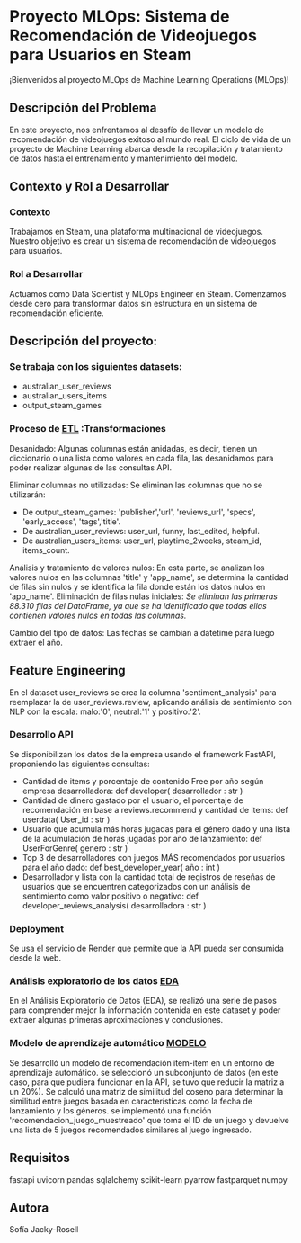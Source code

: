 # Proyecto MLOps: Sistema de Recomendación de Videojuegos para Usuarios en Steam
¡Bienvenidos al proyecto MLOps de Machine Learning Operations (MLOps)!

## Descripción del Problema
En este proyecto, nos enfrentamos al desafío de llevar un modelo de recomendación de videojuegos exitoso al mundo real. El ciclo de vida de un proyecto de Machine Learning abarca desde la recopilación y tratamiento de datos hasta el entrenamiento y mantenimiento del modelo.

## Contexto y Rol a Desarrollar
### Contexto
Trabajamos en Steam, una plataforma multinacional de videojuegos. Nuestro objetivo es crear un sistema de recomendación de videojuegos para usuarios.

### Rol a Desarrollar
Actuamos como Data Scientist y MLOps Engineer en Steam. Comenzamos desde cero para transformar datos sin estructura en un sistema de recomendación eficiente.

## Descripción del proyecto:
### Se trabaja con los siguientes datasets:
- australian_user_reviews
- australian_users_items
- output_steam_games

### Proceso de [ETL](Data_ETL) :Transformaciones

Desanidado: Algunas columnas están anidadas, es decir, tienen un diccionario o una lista como valores en cada fila, las desanidamos para poder realizar algunas de las consultas API.

Eliminar columnas no utilizadas:
Se eliminan las columnas que no se utilizarán:
- De output_steam_games: 'publisher','url', 'reviews_url', 'specs', 'early_access', 'tags','title'.
- De australian_user_reviews: user_url, funny, last_edited, helpful.
- De australian_users_items: user_url, playtime_2weeks, steam_id, items_count.

Análisis y tratamiento de valores nulos:
En esta parte, se analizan los valores nulos en las columnas 'title' y 'app_name', se determina la cantidad de filas sin nulos y se identifica la fila donde están los datos nulos en 'app_name'.
Eliminación de filas nulas iniciales: *Se eliminan las primeras 88.310 filas del DataFrame, ya que se ha identificado que todas ellas contienen valores nulos en todas las columnas.*

Cambio del tipo de datos:
Las fechas se cambian a datetime para luego extraer el año.

## Feature Engineering
En el dataset user_reviews se crea la columna 'sentiment_analysis' para reemplazar la de user_reviews.review, aplicando análisis de sentimiento con NLP con la escala: malo:'0', neutral:'1' y positivo:'2'. 

### Desarrollo API
Se disponibilizan los datos de la empresa usando el framework FastAPI, proponiendo las siguientes consultas: 
- Cantidad de items y porcentaje de contenido Free por año según empresa desarrolladora: def developer( desarrollador : str )
- Cantidad de dinero gastado por el usuario, el porcentaje de recomendación en base a reviews.recommend y cantidad de items: def userdata( User_id : str )
- Usuario que acumula más horas jugadas para el género dado y una lista de la acumulación de horas jugadas por año de lanzamiento: def UserForGenre( genero : str )
- Top 3 de desarrolladores con juegos MÁS recomendados por usuarios para el año dado: def best_developer_year( año : int )
- Desarrollador y lista con la cantidad total de registros de reseñas de usuarios que se encuentren categorizados con un análisis de sentimiento como valor positivo o negativo: def developer_reviews_analysis( desarrolladora : str )

### Deployment
Se usa el servicio de Render que permite que la API pueda ser consumida desde la web.

### Análisis exploratorio de los datos [EDA](EDA.ipynb)
En el Análisis Exploratorio de Datos (EDA), se realizó una serie de pasos para comprender mejor la información contenida en este dataset y poder extraer algunas primeras aproximaciones y conclusiones.


### Modelo de aprendizaje automático [MODELO](Modelo_recomendacion.ipynb) 
Se desarrolló un modelo de recomendación item-item en un entorno de aprendizaje automático. 
se seleccionó un subconjunto de datos (en este caso, para que pudiera funcionar en la API, se tuvo que reducir la matriz a un 20%). 
Se calculó una matriz de similitud del coseno para determinar la similitud entre juegos basada en características como la fecha de lanzamiento y los géneros.
se implementó una función 'recomendacion_juego_muestreado' que toma el ID de un juego y devuelve una lista de 5 juegos recomendados similares al juego ingresado.

## Requisitos
fastapi
uvicorn
pandas
sqlalchemy
scikit-learn
pyarrow
fastparquet
numpy 

## Autora
Sofía Jacky-Rosell


